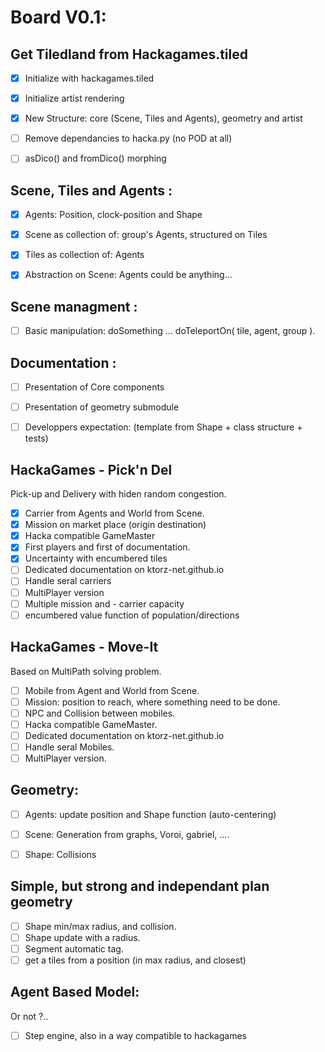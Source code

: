 # Board V0.1:

## Get Tiledland from Hackagames.tiled

- [x] Initialize with hackagames.tiled
- [x] Initialize artist rendering
- [x] New Structure: core (Scene, Tiles and Agents), geometry and artist
- [ ] Remove dependancies to hacka.py (no POD at all)
- [ ] asDico() and fromDico() morphing


## Scene, Tiles and Agents :

- [x] Agents: Position, clock-position and Shape
- [x] Scene as collection of: group's Agents, structured on Tiles
- [x] Tiles as collection of: Agents
- [x] Abstraction on Scene: Agents could be anything...


## Scene managment :

- [ ] Basic manipulation: doSomething ... doTeleportOn( tile, agent, group ).


## Documentation :

- [ ] Presentation of Core components
- [ ] Presentation of geometry submodule
- [ ] Developpers expectation: (template from Shape + class structure + tests)


## HackaGames - Pick'n Del

Pick-up and Delivery with hiden random congestion.

- [x] Carrier from Agents and World from Scene.
- [x] Mission on market place (origin destination)
- [x] Hacka compatible GameMaster
- [x] First players and first of documentation.
- [x] Uncertainty with encumbered tiles
- [ ] Dedicated documentation on ktorz-net.github.io
- [ ] Handle seral carriers
- [ ] MultiPlayer version
- [ ] Multiple mission and - carrier capacity
- [ ] encumbered value function of population/directions

## HackaGames - Move-It

Based on MultiPath solving problem.

- [ ] Mobile from Agent and World from Scene.
- [ ] Mission: position to reach, where something need to be done.
- [ ] NPC and Collision between mobiles.
- [ ] Hacka compatible GameMaster.
- [ ] Dedicated documentation on ktorz-net.github.io
- [ ] Handle seral Mobiles.
- [ ] MultiPlayer version.

## Geometry: 

- [ ] Agents: update position and Shape function (auto-centering)
- [ ] Scene: Generation from graphs, Voroi, gabriel, ....
- [ ] Shape: Collisions


## Simple, but strong and independant plan geometry

- [ ] Shape min/max radius, and collision.
- [ ] Shape update with a radius.
- [ ] Segment automatic tag.
- [ ] get a tiles from a position (in max radius, and closest)

## Agent Based Model:

Or not ?..

- [ ] Step engine, also in a way compatible to hackagames
 
